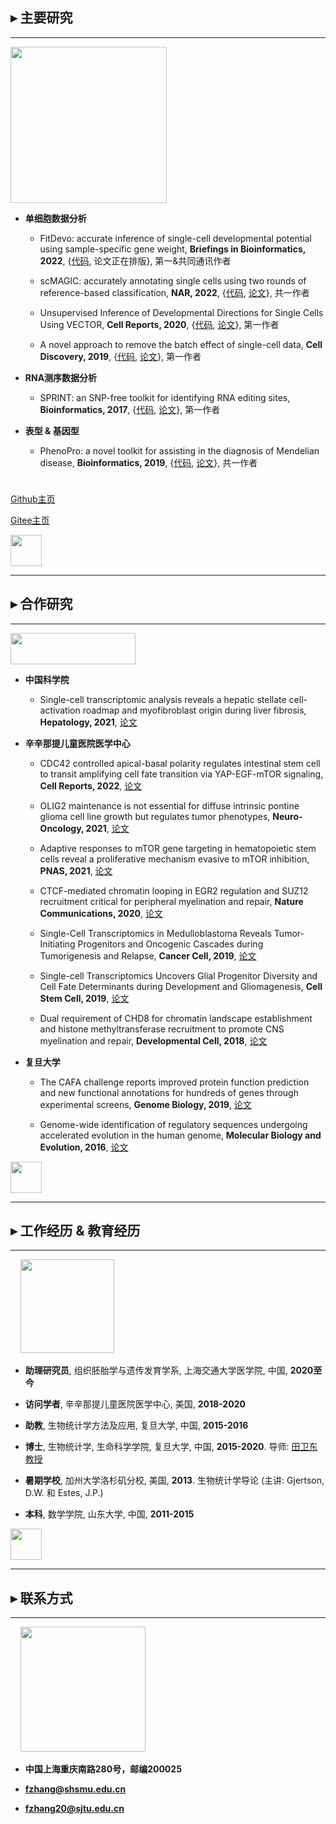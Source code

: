 ## ▸ 主要研究

---------------------------------------

<img src="https://fzhang.bioinfo-lab.com/img/bioinfo_logo.png" width="250">

* **单细胞数据分析**
    
    * FitDevo: accurate inference of single-cell developmental potential using sample-specific gene weight, **Briefings in Bioinformatics, 2022**, {[代码](https://github.com/jumphone/FitDevo), 论文正在排版}, 第一&共同通讯作者

    * scMAGIC: accurately annotating single cells using two rounds of reference-based classification, **NAR, 2022**, {[代码](https://github.com/TianLab-Bioinfo/scMAGIC), [论文](https://doi.org/10.1093/nar/gkab1275)}, 共一作者
    
    * Unsupervised Inference of Developmental Directions for Single Cells Using VECTOR, **Cell Reports, 2020**, {[代码](https://github.com/jumphone/Vector), [论文](https://doi.org/10.1016/j.celrep.2020.108069)}, 第一作者

    * A novel approach to remove the batch effect of single-cell data, **Cell Discovery, 2019**, {[代码](https://github.com/jumphone/BEER), [论文](https://doi.org/10.1038/s41421-019-0114-x)}, 第一作者

* **RNA测序数据分析**

    * SPRINT: an SNP-free toolkit for identifying RNA editing sites, **Bioinformatics, 2017**, {[代码](https://github.com/jumphone/SPRINT), [论文](https://doi.org/10.1093/bioinformatics/btx473)}, 第一作者

* **表型 & 基因型**

    * PhenoPro: a novel toolkit for assisting in the diagnosis of Mendelian disease, **Bioinformatics, 2019**, {[代码](https://github.com/jumphone/PhenoPro), [论文](https://doi.org/10.1093/bioinformatics/btz100)}, 共一作者
    
    
<img src="https://fzhang.bioinfo-lab.com/img/white.png" height="10">

[Github主页](https://github.com/jumphone/)

[Gitee主页](https://gitee.com/jumphone/)

<img src="https://fzhang.bioinfo-lab.com/img/white.png" height="50">

---------------------------------------

## ▸ 合作研究

---------------------------------------

<img src="https://fzhang.bioinfo-lab.com/img/colla_logo.png" width="200" height="50">

* **中国科学院**
  
  * Single-cell transcriptomic analysis reveals a hepatic stellate cell-activation roadmap and myofibroblast origin during liver fibrosis, **Hepatology, 2021**, [论文](https://doi.org/10.1002/hep.31987)


* **辛辛那提儿童医院医学中心**
    
    * CDC42 controlled apical-basal polarity regulates intestinal stem cell to transit amplifying cell fate transition via YAP-EGF-mTOR signaling, **Cell Reports, 2022**, [论文](https://doi.org/10.1016/j.celrep.2021.110009)

    * OLIG2 maintenance is not essential for diffuse intrinsic pontine glioma cell line growth but regulates tumor phenotypes, **Neuro-Oncology, 2021**, [论文](https://doi.org/10.1093/neuonc/noab016)

    * Adaptive responses to mTOR gene targeting in hematopoietic stem cells reveal a proliferative mechanism evasive to mTOR inhibition, **PNAS, 2021**, [论文](https://www.pnas.org/content/118/1/e2020102118)
    
    * CTCF-mediated chromatin looping in EGR2 regulation and SUZ12 recruitment critical for peripheral myelination and repair, **Nature Communications, 2020**, [论文](https://doi.org/10.1038/s41467-020-17955-2)

    * Single-Cell Transcriptomics in Medulloblastoma Reveals Tumor-Initiating Progenitors and Oncogenic Cascades during Tumorigenesis and Relapse, **Cancer Cell, 2019**, [论文](https://doi.org/10.1016/j.ccell.2019.07.009)

    * Single-cell Transcriptomics Uncovers Glial Progenitor Diversity and Cell Fate Determinants during Development and Gliomagenesis, **Cell Stem Cell, 2019**, [论文](https://doi.org/10.1016/j.stem.2019.03.006)

    * Dual requirement of CHD8 for chromatin landscape establishment and histone methyltransferase recruitment to promote CNS myelination and repair, **Developmental Cell, 2018**, [论文](https://doi.org/10.1016/j.devcel.2018.05.022)


* **复旦大学**

    * The CAFA challenge reports improved protein function prediction and new functional annotations for hundreds of genes through experimental screens, **Genome Biology, 2019**, [论文](https://doi.org/10.1186/s13059-019-1835-8)

    * Genome-wide identification of regulatory sequences undergoing accelerated evolution in the human genome, **Molecular Biology and Evolution, 2016**, [论文](https://doi.org/10.1093/molbev/msw128)

<img src="https://fzhang.bioinfo-lab.com/img/white.png" height="50">

---------------------------------------

## ▸ 工作经历 & 教育经历

---------------------------------------

&nbsp;&nbsp;&nbsp;&nbsp;<img src="https://fzhang.bioinfo-lab.com/img/jiaotong_logo.png" width="150">

* **助理研究员**, 组织胚胎学与遗传发育学系, 上海交通大学医学院, 中国, **2020至今**

* **访问学者**, 辛辛那提儿童医院医学中心, 美国, **2018-2020**

* **助教**, 生物统计学方法及应用, 复旦大学, 中国, **2015-2016**

* **博士**, 生物统计学, 生命科学学院, 复旦大学, 中国, **2015-2020**. 导师: [田卫东 教授](https://life.fudan.edu.cn/9f/60/c31283a368480/page.htm)

* **暑期学校**, 加州大学洛杉矶分校, 美国, **2013**. 生物统计学导论 (主讲: Gjertson, D.W. 和 Estes, J.P.)

* **本科**, 数学学院, 山东大学, 中国, **2011-2015** 

<img src="https://fzhang.bioinfo-lab.com/img/white.png" height="50">

---------------------------------------

## ▸ 联系方式

---------------------------------------

&nbsp;&nbsp;&nbsp;&nbsp;<img src="https://fzhang.bioinfo-lab.com/img/email_logo.png" width="200">

* **中国上海重庆南路280号，邮编200025**

* **fzhang@shsmu.edu.cn**

* **fzhang20@sjtu.edu.cn**
